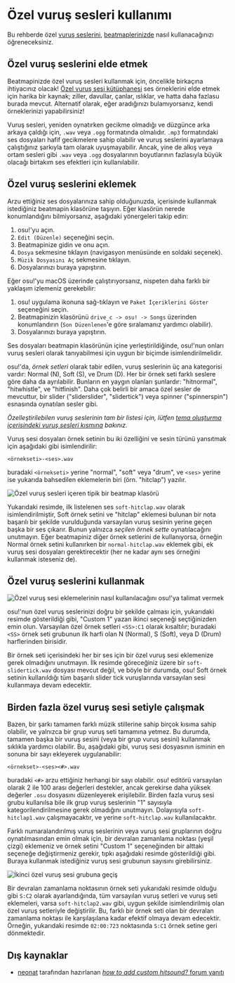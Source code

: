 # Özel vuruş sesleri kullanımı

Bu rehberde özel [vuruş seslerini](/wiki/Beatmapping/Hitsound), [beatmaplerinizde](/wiki/Beatmap) nasıl kullanacağınızı öğreneceksiniz.

## Özel vuruş seslerini elde etmek

Beatmapinizde özel vuruş sesleri kullanmak için, öncelikle birkaçına ihtiyacınız olacak! [Özel vuruş sesi kütüphanesi](/wiki/Guides/Custom_Hitsound_Library) ses örneklerini elde etmek için harika bir kaynak; ziller, davullar, çanlar, ıslıklar, ve hatta daha fazlasu burada mevcut. Alternatif olarak, eğer aradığınızı bulamıyorsanız, kendi örneklerinizi yapabilirsiniz!

Vuruş sesleri, yeniden oynatırken gecikme olmadığı ve düzgünce arka arkaya çaldığı için, `.wav` veya `.ogg` formatında olmalıdır. `.mp3` formatındaki ses dosyaları hafif gecikmelere sahip olabilir ve vuruş seslerini ayarlamaya çalıştığınız şarkıyla tam olarak uyuşmayabilir. Ancak, yine de alkış veya ortam sesleri gibi `.wav` veya `.ogg` dosyalarının boyutlarının fazlasıyla büyük olacağı birtakım ses efektleri için kullanılabilir.

## Özel vuruş seslerini eklemek

Arzu ettiğiniz ses dosyalarınıza sahip olduğunuzda, içerisinde kullanmak istediğiniz beatmapin klasörüne taşıyın. Eğer klasörün nerede konumlandığını bilmiyorsanız, aşağıdaki yönergeleri takip edin:

1. osu!'yu açın.
2. `Edit (Düzenle)` seçeneğini seçin.
3. Beatmapinize gidin ve onu açın.
4. `Dosya` sekmesine tıklayın (navigasyon menüsünde en soldaki seçenek).
5. `Müzik Dosyasını Aç` sekmesine tıklayın.
6. Dosyalarınızı buraya yapıştırın.

Eğer osu!'yu macOS üzerinde çalıştırıyorsanız, nispeten daha farklı bir yaklaşım izlemeniz gerekebilir:

1. osu! uygulama ikonuna sağ-tıklayın ve `Paket İçeriklerini Göster` seçeneğini seçin.
2. Beatmapinizin klasörünü `drive_c -> osu! -> Songs` üzerinden konumlandırın (`Son Düzenlenen`'e göre sıralamanız yardımcı olabilir).
3. Dosyalarınızı buraya yapıştırın.

Ses dosyaları beatmapin klasörünün içine yerleştirildiğinde, osu!'nun onları vuruş sesleri olarak tanıyabilmesi için uygun bir biçimde isimlendirilmelidir.

osu!'da, *örnek setleri* olarak tabir edilen, vuruş seslerinin üç ana kategorisi vardır: Normal (N), Soft (S), ve Drum (D). Her bir örnek seti farklı seslere göre daha da ayrılabilir. Bunların en yaygın olanları şunlardır: "hitnormal", "hitwhistle", ve "hitfinish". Daha çok belirli bir amaca özel sesler de mevcuttur, bir slider ("sliderslider", "slidertick") veya spinner ("spinnerspin") esnasında oynatılan sesler gibi.

*Özelleştirilebilen vuruş seslerinin tam bir listesi için, lütfen [tema oluşturma içerisindeki vuruş sesleri kısmına](/wiki/Skinning/Sounds#hitsounds) bakınız.*

Vuruş sesi dosyaları örnek setinin bu iki özelliğini ve sesin türünü yansıtmak için aşağıdaki gibi isimlendirilir:

`<örnekseti>-<ses>.wav`

buradaki `<örnekseti>` yerine "normal", "soft" veya "drum", ve `<ses>` yerine ise yukarıda bahsedilen eklemelerin biri (örn. "hitclap") yazılır.

![](img/beatmap-folder-resources.png "Özel vuruş sesleri içeren tipik bir beatmap klasörü")

Yukarıdaki resimde, ilk listelenen ses `soft-hitclap.wav` olarak isimlendirilmiştir, Soft örnek setini ve "hitclap" eklemesi bulunan bir nota başarılı bir şekilde vurulduğunda varsayılan vuruş sesinin yerine geçen başka bir ses çıkarır. Bunun yalnızca *seçilen örnek sette* oynatılacağını unutmayın. Eğer beatmapiniz diğer örnek setlerini de kullanıyorsa, örneğin Normal örnek setini kullanırken bir `normal-hitclap.wav` eklemek gibi, ek vuruş sesi dosyaları gerektirecektir (her ne kadar aynı ses örneğini kullanmak isteseniz de).

## Özel vuruş seslerini kullanmak

![](img/adding-custom-hitsounds.png "Özel vuruş sesi eklemelerinin nasıl kullanılacağını osu!'ya talimat vermek")

osu!'nun özel vuruş seslerinizi doğru bir şekilde çalması için, yukarıdaki resimde gösterildiği gibi, "Custom 1" yazan ikinci seçeneği seçtiğinizden emin olun. Varsayılan özel örnek setleri `<SS>:C1` olarak kısaltılır; buradaki `<SS>` örnek seti grubunun ilk harfi olan N (Normal), S (Soft), veya D (Drum) harflerinden birisidir.

Bir örnek seti içerisindeki her bir ses için bir özel vuruş sesi eklemenize gerek olmadığını unutmayın. İlk resimde göreceğiniz üzere bir `soft-slidertick.wav` dosyası mevcut değil, ve böyle bir durumda, osu! Soft örnek setinin kullanıldığı tüm başarılı slider tick vuruşlarında varsayılan sesi kullanmaya devam edecektir.

## Birden fazla özel vuruş sesi setiyle çalışmak

Bazen, bir şarkı tamamen farklı müzik stillerine sahip birçok kısıma sahip olabilir, ve yalnızca bir grup vuruş seti tamamına yetmez. Bu durumda, tamamen başka bir vuruş sesini (veya bir grup vuruş sesini) kullanmak sıklıkla yardımcı olabilir. Bu, aşağıdaki gibi, vuruş sesi dosyasının isminin en sonuna bir sayı ekleyerek uygulanabilir:

`<örnekset>-<ses><#>.wav`

buradaki `<#>` arzu ettiğiniz herhangi bir sayı olabilir. osu! editörü varsayılan olarak 2 ile 100 arası değerleri destekler, ancak gerekirse daha yüksek değerler `.osu` dosyasını düzenleyerek erişilebilir. Birden fazla vuruş sesi grubu kullanılsa bile ilk grup vuruş seslerinin "1" sayısıyla kategorilendirilmesine gerek olmadığını unutmayın. Dolayısıyla `soft-hitclap1.wav` çalışmayacaktır, ve yerine `soft-hitclap.wav` kullanılacaktır.

Farklı numaralandırılmış vuruş seslerinin veya vuruş sesi gruplarının doğru oynatılmasından emin olmak için, bir devralan zamanlama noktası (yeşil çizgi) eklemeniz ve örnek setini "Custom 1" seçeneğinden bir alttaki seçeneğe değiştirmeniz gerekir, tıpkı aşağıdaki resimde gösterildiği gibi. Buraya kullanmak istediğiniz vuruş sesi grubunun sayısını girebilirsiniz.

![](img/using-multiple-hitsound-sets.png "İkinci özel vuruş sesi grubuna geçiş")

Bir devralan zamanlama noktasının örnek seti yukarıdaki resimde olduğu gibi `S:C2` olarak ayarlandığında, tüm varsayılan vuruş setleri ve vuruş seti eklemeleri, varsa `soft-hitclap2.wav` gibi, uygun şekilde isimlendirilmiş olan özel vuruş setleriyle değiştirilir. Bu, farklı bir örnek seti olan bir devralan zamanlama noktası ile karşılaşılana kadar efektif olmaya devam edecektir. Örneğin, yukarıdaki resimde `02:00:723` noktasında `S:C1` örnek setine geri dönmektedir.

## Dış kaynaklar

- [neonat](https://osu.ppy.sh/users/1561995) tarafından hazırlanan [*how to add custom hitsound?* forum yanıtı](https://osu.ppy.sh/community/forums/posts/3215699)

